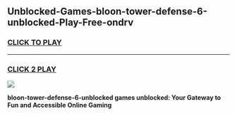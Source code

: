 
## Unblocked-Games-bloon-tower-defense-6-unblocked-Play-Free-ondrv
<h3>
<a href="https://premium76.site?title=bloon-tower-defense-6-unblocked&ref=10A">CLICK TO PLAY</a></h3>
<hr>

<h3>
<a href="https://premium76.site?title=bloon-tower-defense-6-unblocked&ref=10A">CLICK 2 PLAY</a>
  
</h3>

<a href="https://premium76.site?title=bloon-tower-defense-6-unblocked&ref=10A"><img src="https://clearcache.store/games.png"></a>


**bloon-tower-defense-6-unblocked games unblocked: Your Gateway to Fun and Accessible Online Gaming**

